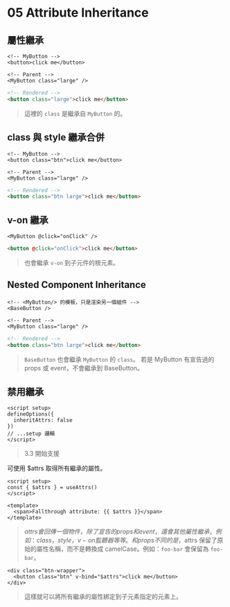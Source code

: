 # 05 Attribute Inheritance

## 屬性繼承

```vue
<!-- MyButton -->
<button>click me</button>
```

```vue
<!-- Parent -->
<MyButton class="large" />
```

```html
<!-- Rendered -->
<button class="large">click me</button>
```

> 這裡的 `class` 是繼承自 `MyButton` 的。

## class 與 style 繼承合併

```vue
<!-- MyButton -->
<button class="btn">click me</button>
```

```vue
<!-- Parent -->
<MyButton class="large" />
```

```html
<!-- Rendered -->
<button class="btn large">click me</button>
```

## v-on 繼承

```vue
<MyButton @click="onClick" />
```

```html
<button @click="onClick">click me</button>
```

> 也會繼承 `v-on` 到子元件的根元素。

## Nested Component Inheritance

```vue
<!-- <MyButton/> 的模板，只是渲染另一個組件 -->
<BaseButton />
```

```vue
<!-- Parent -->
<MyButton class="large" />
```

```html
<!-- Rendered -->
<button class="btn large">click me</button>
```

> `BaseButton` 也會繼承 `MyButton` 的 `class`。
> 若是 MyButton 有宣告過的 props 或 event，不會繼承到 BaseButton。

## 禁用繼承

```vue
<script setup>
defineOptions({
  inheritAttrs: false
})
// ...setup 邏輯
</script>
```

> 3.3 開始支援

可使用 $attrs 取得所有繼承的屬性。

```vue
<script setup>
const { $attrs } = useAttrs()
</script>

<template>
  <span>Fallthrough attribute: {{ $attrs }}</span>
</template>
```

> $attrs 會回傳一個物件，除了宣告的 props 和 event，還會其他屬性繼承，例如：class，style，v-on 監聽器等等。
> 和 props 不同的是，$attrs 保留了原始的屬性名稱，而不是轉換成 camelCase。例如：`foo-bar` 會保留為 `foo-bar`。

```vue
<div class="btn-wrapper">
  <button class="btn" v-bind="$attrs">click me</button>
</div>
```

> 這樣就可以將所有繼承的屬性綁定到子元素指定的元素上。
